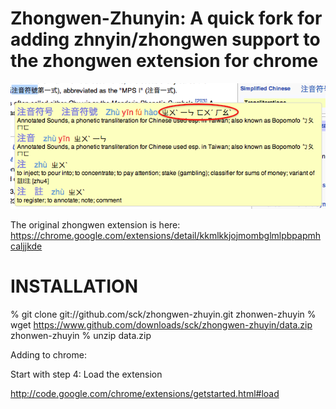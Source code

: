 Zhongwen-Zhunyin: A quick fork for adding zhnyin/zhongwen support to the
zhongwen extension for chrome
========================================================================

![screen shot](screenshot.png)

The original zhongwen extension is here:
https://chrome.google.com/extensions/detail/kkmlkkjojmombglmlpbpapmhcaljjkde

INSTALLATION
============

% git clone git://github.com/sck/zhongwen-zhuyin.git
zhonwen-zhuyin % wget https://www.github.com/downloads/sck/zhongwen-zhuyin/data.zip
zhonwen-zhuyin % unzip data.zip

Adding to chrome:

Start with step 4: Load the extension

http://code.google.com/chrome/extensions/getstarted.html#load
